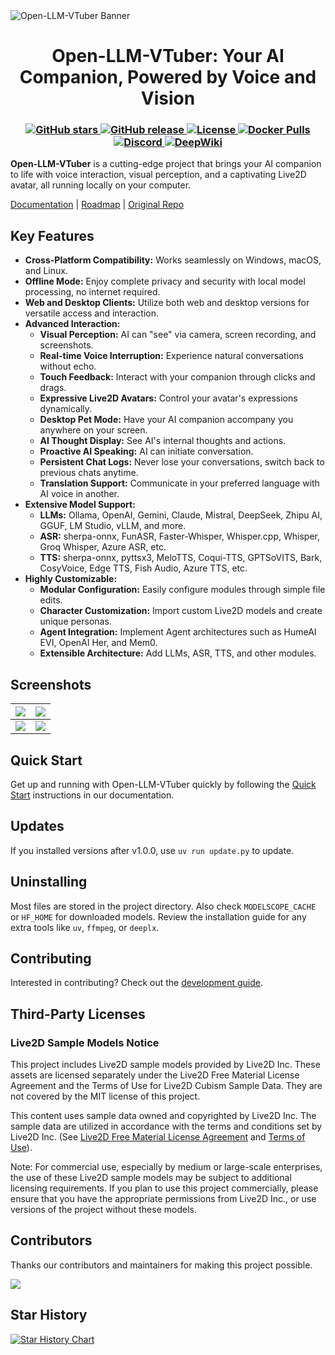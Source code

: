 <picture>
  <source media="(prefers-color-scheme: dark)" srcset="./assets/banner.jpg">
  <source media="(prefers-color-scheme: light)" srcset="./assets/banner.jpg">
  <img alt="Open-LLM-VTuber Banner" src="./assets/banner.jpg">
</picture>

<h1 align="center">Open-LLM-VTuber: Your AI Companion, Powered by Voice and Vision</h1>

<h3 align="center">
  <a href="https://github.com/t41372/Open-LLM-VTuber" target="_blank">
    <img src="https://img.shields.io/github/stars/t41372/Open-LLM-VTuber?style=social" alt="GitHub stars" />
  </a>
  <a href="https://github.com/t41372/Open-LLM-VTuber" target="_blank">
    <img src="https://img.shields.io/github/release/t41372/Open-LLM-VTuber?style=flat-square" alt="GitHub release" />
  </a>
  <a href="https://github.com/t41372/Open-LLM-VTuber/blob/main/LICENSE" target="_blank">
    <img src="https://img.shields.io/github/license/t41372/Open-LLM-VTuber?style=flat-square" alt="License" />
  </a>
    <a href="https://hub.docker.com/r/t41372/open-llm-vtuber" target="_blank">
    <img src="https://img.shields.io/docker/pulls/t41372/open-llm-vtuber?style=flat-square&logo=docker" alt="Docker Pulls" />
  </a>
  <a href="https://discord.gg/3UDA8YFDXx" target="_blank">
    <img src="https://img.shields.io/discord/1180342357687068702?label=Discord&logo=discord&style=flat-square" alt="Discord" />
  </a>
  <a href="https://deepwiki.com/Open-LLM-VTuber/Open-LLM-VTuber" target="_blank">
    <img src="https://deepwiki.com/badge.svg" alt="DeepWiki" />
  </a>
</h3>

**Open-LLM-VTuber** is a cutting-edge project that brings your AI companion to life with voice interaction, visual perception, and a captivating Live2D avatar, all running locally on your computer.

[Documentation](https://open-llm-vtuber.github.io/docs/quick-start) | [Roadmap](https://github.com/orgs/Open-LLM-VTuber/projects/2) | [Original Repo](https://github.com/Open-LLM-VTuber/Open-LLM-VTuber)

## Key Features

*   **Cross-Platform Compatibility:** Works seamlessly on Windows, macOS, and Linux.
*   **Offline Mode:** Enjoy complete privacy and security with local model processing, no internet required.
*   **Web and Desktop Clients:** Utilize both web and desktop versions for versatile access and interaction.
*   **Advanced Interaction:**
    *   **Visual Perception:** AI can "see" via camera, screen recording, and screenshots.
    *   **Real-time Voice Interruption:** Experience natural conversations without echo.
    *   **Touch Feedback:** Interact with your companion through clicks and drags.
    *   **Expressive Live2D Avatars:** Control your avatar's expressions dynamically.
    *   **Desktop Pet Mode:** Have your AI companion accompany you anywhere on your screen.
    *   **AI Thought Display:** See AI's internal thoughts and actions.
    *   **Proactive AI Speaking:**  AI can initiate conversation.
    *   **Persistent Chat Logs:** Never lose your conversations, switch back to previous chats anytime.
    *   **Translation Support:** Communicate in your preferred language with AI voice in another.
*   **Extensive Model Support:**
    *   **LLMs:** Ollama, OpenAI, Gemini, Claude, Mistral, DeepSeek, Zhipu AI, GGUF, LM Studio, vLLM, and more.
    *   **ASR:** sherpa-onnx, FunASR, Faster-Whisper, Whisper.cpp, Whisper, Groq Whisper, Azure ASR, etc.
    *   **TTS:** sherpa-onnx, pyttsx3, MeloTTS, Coqui-TTS, GPTSoVITS, Bark, CosyVoice, Edge TTS, Fish Audio, Azure TTS, etc.
*   **Highly Customizable:**
    *   **Modular Configuration:** Easily configure modules through simple file edits.
    *   **Character Customization:** Import custom Live2D models and create unique personas.
    *   **Agent Integration:** Implement Agent architectures such as HumeAI EVI, OpenAI Her, and Mem0.
    *   **Extensible Architecture:** Add LLMs, ASR, TTS, and other modules.

## Screenshots

| ![](assets/i1.jpg) | ![](assets/i2.jpg) |
|:---:|:---:|
| ![](assets/i3.jpg) | ![](assets/i4.jpg) |

## Quick Start

Get up and running with Open-LLM-VTuber quickly by following the [Quick Start](https://open-llm-vtuber.github.io/docs/quick-start) instructions in our documentation.

## Updates

If you installed versions after v1.0.0, use `uv run update.py` to update.

## Uninstalling

Most files are stored in the project directory. Also check `MODELSCOPE_CACHE` or `HF_HOME` for downloaded models. Review the installation guide for any extra tools like `uv`, `ffmpeg`, or `deeplx`.

## Contributing

Interested in contributing?  Check out the [development guide](https://docs.llmvtuber.com/docs/development-guide/overview).

## Third-Party Licenses

### Live2D Sample Models Notice

This project includes Live2D sample models provided by Live2D Inc. These assets are licensed separately under the Live2D Free Material License Agreement and the Terms of Use for Live2D Cubism Sample Data. They are not covered by the MIT license of this project.

This content uses sample data owned and copyrighted by Live2D Inc. The sample data are utilized in accordance with the terms and conditions set by Live2D Inc. (See [Live2D Free Material License Agreement](https://www.live2d.jp/en/terms/live2d-free-material-license-agreement/) and [Terms of Use](https://www.live2d.com/eula/live2d-sample-model-terms_en.html)).

Note: For commercial use, especially by medium or large-scale enterprises, the use of these Live2D sample models may be subject to additional licensing requirements. If you plan to use this project commercially, please ensure that you have the appropriate permissions from Live2D Inc., or use versions of the project without these models.

## Contributors

Thanks our contributors and maintainers for making this project possible.

<a href="https://github.com/Open-LLM-VTuber/Open-LLM-VTuber/graphs/contributors">
  <img src="https://contrib.rocks/image?repo=Open-LLM-VTuber/Open-LLM-VTuber" />
</a>

## Star History
[![Star History Chart](https://api.star-history.com/svg?repos=t41372/open-llm-vtuber&type=Date)](https://star-history.com/#t41372/open-llm-vtuber&Date)